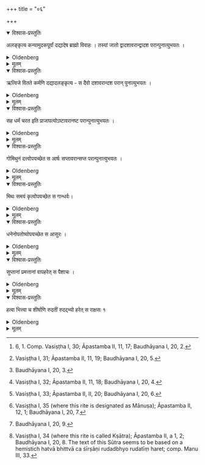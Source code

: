 +++
title = "०६"

+++

<details open><summary>विश्वास-प्रस्तुतिः</summary>

अलङ्कृत्य कन्यामुदकपूर्वां दद्यादेष ब्राह्मो विवाहः । तस्यां जातो द्वादशावरान्द्वादश परान्पुनात्युभयतः ।

</details>

<details><summary>Oldenberg</summary>

1 [^1] . (The father) may give away the girl, having decked her with ornaments, pouring out a libation of water: this is the wedding (called) Brāhma. A son born by her (after a wedding of this kind) brings purification to twelve descendants and to twelve ancestors on both (the husband's and the wife's) sides.

[^1]:  6, 1. Comp. Vasiṣṭha I, 30; Āpastamba II, 11, 17; Baudhāyana I, 20, 2.

</details>

<details><summary>मूलम्</summary>

अलङ्कृत्य कन्यामुदकपूर्वां दद्यादेष ब्राह्मो विवाहः । तस्यां जातो द्वादशावरान्द्वादश परान्पुनात्युभयतः ।

</details>

<details open><summary>विश्वास-प्रस्तुतिः</summary>

ऋत्विजे वितते कर्मणि दद्यादलङ्कृत्य - स दैवो दशावरान्दश परान् पुनात्युभयतः । 
</details>

<details><summary>Oldenberg</summary>

2 [^2] . He may give her, having decked her with ornaments, to an officiating priest, whilst a sacrifice with the three (Śrauta) fires is going on: this (is the wedding called) Daiva. (A son) brings purification to ten descendants and to ten ancestors on both sides.

[^2]:  Vasiṣṭha I, 31; Āpastamba II, 11, 19; Baudhāyana I, 20, 5.

</details>

<details><summary>मूलम्</summary>

ऋत्विजे वितते कर्मणि दद्यादलङ्कृत्य - स दैवो दशावरान्दश परान् पुनात्युभयतः । 
</details>

<details open><summary>विश्वास-प्रस्तुतिः</summary>

सह धर्मं चरत इति प्राजापत्योऽष्टावरानष्ट परान्पुनात्युभयतः । 
</details>

<details><summary>Oldenberg</summary>

3 [^3] . They fulfil the law together: this (is the wedding called) Prājāpatya. (A son) brings purification to eight descendants and to eight ancestors on both sides.

[^3]:  Baudhāyana I, 20, 3.

</details>

<details><summary>मूलम्</summary>

सह धर्मं चरत इति प्राजापत्योऽष्टावरानष्ट परान्पुनात्युभयतः । 
</details>

<details open><summary>विश्वास-प्रस्तुतिः</summary>

गोमिथुनं दत्त्वोपयच्छेत स आर्षः सप्तावरान्सप्त परान्पुनात्युभयतः । 
</details>

<details><summary>Oldenberg</summary>

4 [^4] . He may marry her after having given a bull and a cow (to the girl's father): this (is the wedding called) Ārsha. (A son) brings purification to seven descendants and to seven ancestors on both sides.

[^4]:  Vasiṣṭha I, 32; Āpastamba II, 11, 18; Baudhāyana I, 20, 4.

</details>

<details><summary>मूलम्</summary>

गोमिथुनं दत्त्वोपयच्छेत स आर्षः सप्तावरान्सप्त परान्पुनात्युभयतः । 
</details>

<details open><summary>विश्वास-प्रस्तुतिः</summary>

मिथः समयं कृत्वोपयच्छेत स गान्धर्वः। 
</details>

<details><summary>Oldenberg</summary>

5 [^5] . He may marry her, after a mutual agreement has been made (between the lover and the damsel): this (is the wedding called) Gāndharva.

[^5]:  Vasiṣṭha I, 33; Āpastamba II, II, 20; Baudhāyana I, 20, 6.

</details>

<details><summary>मूलम्</summary>

मिथः समयं कृत्वोपयच्छेत स गान्धर्वः। 
</details>

<details open><summary>विश्वास-प्रस्तुतिः</summary>

धनेनोपतोष्योपयच्छेत स आसुरः । 
</details>

<details><summary>Oldenberg</summary>

6 [^6] . He may marry her after gladdening (her father) by money: this (is the wedding called) Āsura.

[^6]:  Vasiṣṭha I, 35 (where this rite is designated as Mānuṣa); Āpastamba II, 12, 1; Baudhāyana I, 20, 7.

</details>

<details><summary>मूलम्</summary>

धनेनोपतोष्योपयच्छेत स आसुरः । 
</details>

<details open><summary>विश्वास-प्रस्तुतिः</summary>

सुप्तानां प्रमत्तानां वापहरेत् स पैशाचः ।
</details>

<details><summary>Oldenberg</summary>

7 [^7] . He may carry her off while (her relatives) sleep or pay no attention: this (is the wedding called) Paiśāca.

[^7]:  Baudhāyana I, 20, 9.

</details>

<details><summary>मूलम्</summary>

सुप्तानां प्रमत्तानां वापहरेत् स पैशाचः ।
</details>

<details open><summary>विश्वास-प्रस्तुतिः</summary>

हत्वा भित्त्वा च शीर्षाणि रुदतीं रुदद्भ्यो हरेत् स राक्षसः १

</details>

<details><summary>Oldenberg</summary>

8 [^8] . He may carry her off, killing (her relatives) and cleaving (their) heads, while she weeps and they weep: this (is the wedding called) Rākṣasa.

[^8]:  Vasiṣṭha I, 34 (where this rite is called Kṣātra); Āpastamba II, a 1, 2; Baudhāyana I, 20, 8. The text of this Sūtra seems to be based on a hemistich hatvā bhittvā ca śīrṣāṇi rudadbhyo rudatīṃ haret; comp. Manu III, 33.

</details>

<details><summary>मूलम्</summary>

हत्वा भित्त्वा च शीर्षाणि रुदतीं रुदद्भ्यो हरेत् स राक्षसः १

</details>

